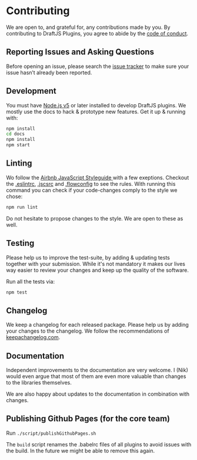 # Contributing

We are open to, and grateful for, any contributions made by you. By contributing to DraftJS Plugins, you agree to abide by the [code of conduct](https://github.com/draft-js-plugins/draft-js-plugins/blob/master/CODE_OF_CONDUCT.md).

## Reporting Issues and Asking Questions

Before opening an issue, please search the [issue tracker](https://github.com/draft-js-plugins/draft-js-plugins/issues) to make sure your issue hasn’t already been reported.

## Development

You must have [Node.js v5](https://nodejs.org/en/download/package-manager/) or later installed to develop DraftJS plugins. We mostly use the docs to hack & prototype new features. Get it up & running with:

```sh
npm install
cd docs
npm install
npm start
```

## Linting

Wo follow the [Airbnb JavaScript Styleguide ](https://github.com/airbnb/javascript) with a few exeptions. Checkout the [.eslintrc](https://github.com/draft-js-plugins/draft-js-plugins/blob/master/.eslintrc), [.jscsrc](https://github.com/draft-js-plugins/draft-js-plugins/blob/master/.jscsrc) and [.flowconfig](https://github.com/draft-js-plugins/draft-js-plugins/blob/master/.flowconfig) to see the rules. With running this command you can check if your code-changes comply to the style we chose:

```sh
npm run lint
```

Do not hesitate to propose changes to the style. We are open to these as well.

## Testing

Please help us to improve the test-suite, by adding & updating tests together with your submission. While it's not mandatory it makes our lives way easier to review your changes and keep up the quality of the software.

Run all the tests via:

```sh
npm test
```

## Changelog

We keep a changelog for each released package. Please help us by adding your changes to the changelog. We follow the recommendations of [keepachangelog.com](http://keepachangelog.com/).

## Documentation

Independent improvements to the documentation are very welcome. I (Nik) would even argue that most of them are even more valuable than changes to the libraries themselves.

We are also happy about updates to the documentation in combination with changes.

## Publishing Github Pages (for the core team)

Run `./script/publishGithubPages.sh`

The `build` script renames the .babelrc files of all plugins to avoid issues with the build. In the future we might be able to remove this again.
